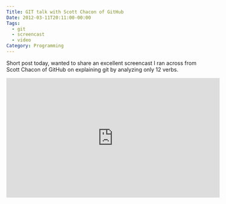 ```yaml
---
Title: GIT talk with Scott Chacon of GitHub
Date: 2012-03-11T20:11:00-00:00
Tags:
  - git
  - screencast
  - video
Category: Programming
---
```


Short post today, wanted to share an excellent screencast I ran across from Scott Chacon of GitHub on explaining git by analyzing only 12 verbs.

<iframe width="560" height="315" src="http://www.youtube.com/embed/ZDR433b0HJY" frameborder="0" allowfullscreen></iframe>
